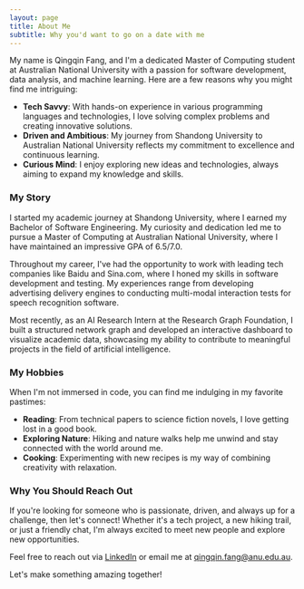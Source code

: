 ```yaml
---
layout: page
title: About Me
subtitle: Why you'd want to go on a date with me
---
```


My name is Qingqin Fang, and I'm a dedicated Master of Computing student at Australian National University with a passion for software development, data analysis, and machine learning. Here are a few reasons why you might find me intriguing:

- **Tech Savvy**: With hands-on experience in various programming languages and technologies, I love solving complex problems and creating innovative solutions.
- **Driven and Ambitious**: My journey from Shandong University to Australian National University reflects my commitment to excellence and continuous learning.
- **Curious Mind**: I enjoy exploring new ideas and technologies, always aiming to expand my knowledge and skills.

### My Story

I started my academic journey at Shandong University, where I earned my Bachelor of Software Engineering. My curiosity and dedication led me to pursue a Master of Computing at Australian National University, where I have maintained an impressive GPA of 6.5/7.0.

Throughout my career, I've had the opportunity to work with leading tech companies like Baidu and Sina.com, where I honed my skills in software development and testing. My experiences range from developing advertising delivery engines to conducting multi-modal interaction tests for speech recognition software.

Most recently, as an AI Research Intern at the Research Graph Foundation, I built a structured network graph and developed an interactive dashboard to visualize academic data, showcasing my ability to contribute to meaningful projects in the field of artificial intelligence.

### My Hobbies

When I'm not immersed in code, you can find me indulging in my favorite pastimes:

- **Reading**: From technical papers to science fiction novels, I love getting lost in a good book.
- **Exploring Nature**: Hiking and nature walks help me unwind and stay connected with the world around me.
- **Cooking**: Experimenting with new recipes is my way of combining creativity with relaxation.

### Why You Should Reach Out

If you're looking for someone who is passionate, driven, and always up for a challenge, then let's connect! Whether it's a tech project, a new hiking trail, or just a friendly chat, I'm always excited to meet new people and explore new opportunities.

Feel free to reach out via [LinkedIn](https://www.linkedin.com/in/qingqin-fang-a01572266/) or email me at [qingqin.fang@anu.edu.au](mailto:qingqin.fang@anu.edu.au).

Let's make something amazing together!
